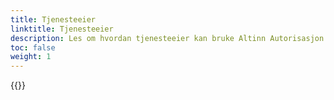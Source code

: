 ```yaml
---
title: Tjenesteeier
linktitle: Tjenesteeier
description: Les om hvordan tjenesteeier kan bruke Altinn Autorisasjon innenfor forskjellige områder.
toc: false
weight: 1
---
```


{{<children />}}
